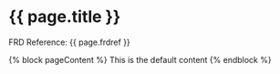 # {{ page.title }}
FRD Reference: {{ page.frdref }}

{% block pageContent %}
This is the default content
{% endblock %}
